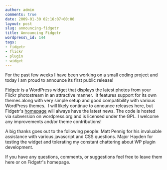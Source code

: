 ```yaml
---
author: admin
comments: true
date: 2009-01-30 02:16:07+00:00
layout: post
slug: announcing-fidgetr
title: Announcing Fidgetr
wordpress\_id: 144
tags:
- fidgetr
- flickr
- plugin
- widget
---
```


For the past few weeks I have been working on a small coding project and today I am proud to announce its first public release!


[Fidgetr](/fidgetr/) is a WordPress widget that displays the latest photos from your Flickr photostream in an attractive manner.  It features support for its own themes along with very simple setup and good compatibility with various WordPress themes.  I will likely continue to announce releases here, but Fidgetr's [homepage](/fidgetr/) will always have the latest news.  The code is hosted via subversion on wordpress.org and is licensed under the GPL.  I welcome any improvements and/or theme contributions!

A big thanks goes out to the following people:
Matt Pennig for his invaluable assistance with various javascript and CSS questions.
Major Hayden for testing the widget and tolerating my constant chattering about WP plugin development.

If you have any questions, comments, or suggestions feel free to leave them here or on Fidgetr's homepage.
